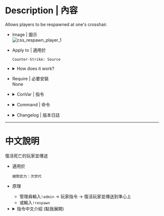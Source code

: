 # Description | 內容
Allows players to be respawned at one's crosshair.

* Image | 圖示
<br/>![css_respawn_player_1](image/css_respawn_player_1.gif)

* Apply to | 適用於
	```
	Counter-Strike: Source
	```

* <details><summary>How does it work?</summary>

	* Admins type ```!admin``` -> Player commands -> Player commands -> Respawn Player
	* Or ```!respawn```
</details>

* Require | 必要安裝
<br/>None

* <details><summary>ConVar | 指令</summary>

	* cfg/sourcemod/css_respawn_player.cfg
		```php
		// If 1, Add 'Respawn player' item in admin menu under 'Player commands' category
		css_respawn_player_adminmenu "1"

		// If 1, Give Kevlar Suit and a Helmet when repsawn player
		css_respawn_player_armor "1"

		// After respawn player, teleport player to 0=Crosshair, 1=Self (You must be alive).
		css_respawn_player_destination "0"

		// Respawn players with this loadout, separate by commas
		css_respawn_player_loadout "weapon_knife,weapon_glock,weapon_mp5navy"

		// If 1, Notify in chat and log action about respawn?
		css_respawn_player_showaction "1"
		```
</details>

* <details><summary>Command | 命令</summary>

	* **Respawn a player at your crosshair. Without argument - opens menu to select players (Adm required: ADMFLAG_BAN)**
		```php
		sm_respawn
		```
</details>

* <details><summary>Changelog | 版本日誌</summary>

	* v1.1 (2023-3-8)
		* Give Kevlar Suit and a Helmet when repsawn player

	* v1.0 (2023-3-3)
		* Initial Release
</details>

- - - -
# 中文說明
復活死亡的玩家並傳送

* 適用於
	```
	絕對武力：次世代
	```

* 原理
	* 管理員輸入```!admin``` -> 玩家指令 -> 復活玩家並傳送到準心上
	* 或輸入```!respawn```

* <details><summary>指令中文介紹 (點我展開)</summary>

	* cfg/sourcemod/css_respawn_player.cfg
		```php
		// 為1時，管理員菜單增加 "復活玩家" 選項
		css_respawn_player_adminmenu "1"

		// 為1時，復活時間時給予防彈背心與頭盔
		css_respawn_player_armor "1"

		// 復活玩家後，傳送玩家至 0=準心上, 1=自己身上 (必須活著).
		css_respawn_player_destination "0"

		// 復活玩家後，給予這些武器
		css_respawn_player_loadout "weapon_knife,weapon_glock,weapon_mp5navy"

		// 為1時，提示有人被復活
		css_respawn_player_showaction "1"
		```
</details>
